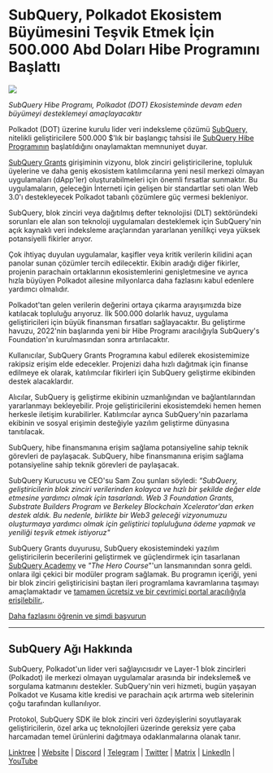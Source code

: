 # SubQuery, Polkadot Ekosistem Büyümesini Teşvik Etmek İçin 500.000 Abd Doları Hibe Programını Başlattı

![](https://cdn-images-1.medium.com/max/800/1*LsQkybCuzuopypGKyKkPAA.png)

_SubQuery Hibe Programı, Polkadot (DOT) Ekosisteminde devam eden büyümeyi desteklemeyi amaçlayacaktır_

Polkadot (DOT) üzerine kurulu lider veri indeksleme çözümü [SubQuery,](https://subquery.network/) nitelikli geliştiricilere 500.000 $'lık bir başlangıç ​​tahsisi ile [SubQuery Hibe Programının](https://subquery.network/grants) başlatıldığını onaylamaktan memnuniyet duyar.

[SubQuery Grants](https://subquery.network/grants) girişiminin vizyonu, blok zinciri geliştiricilerine, topluluk üyelerine ve daha geniş ekosistem katılımcılarına yeni nesil merkezi olmayan uygulamaları (dApp'ler) oluşturabilmeleri için önemli fırsatlar sunmaktır. Bu uygulamaların, geleceğin İnterneti için gelişen bir standartlar seti olan Web 3.0'ı destekleyecek Polkadot tabanlı çözümlere güç vermesi bekleniyor.

SubQuery, blok zinciri veya dağıtılmış defter teknolojisi (DLT) sektöründeki sorunları ele alan son teknoloji uygulamaları desteklemek için SubQuery'nin açık kaynaklı veri indeksleme araçlarından yararlanan yenilikçi veya yüksek potansiyelli fikirler arıyor.

Çok ihtiyaç duyulan uygulamalar, kaşifler veya kritik verilerin kilidini açan panolar sunan çözümler tercih edilecektir. Ekibin aradığı diğer fikirler, projenin parachain ortaklarının ekosistemlerini genişletmesine ve ayrıca hızla büyüyen Polkadot ailesine milyonlarca daha fazlasını kabul edenlere yardımcı olmalıdır.

Polkadot'tan gelen verilerin değerini ortaya çıkarma arayışımızda bize katılacak topluluğu arıyoruz. İlk 500.000 dolarlık havuz, uygulama geliştiricileri için büyük finansman fırsatları sağlayacaktır. Bu geliştirme havuzu, 2022'nin başlarında yeni bir Hibe Programı aracılığıyla SubQuery's Foundation'ın kurulmasından sonra artırılacaktır.

Kullanıcılar, SubQuery Grants Programına kabul edilerek ekosistemimize rakipsiz erişim elde edecekler. Projenizi daha hızlı dağıtmak için finanse edilmeye ek olarak, katılımcılar fikirleri için SubQuery geliştirme ekibinden destek alacaklardır.

Alıcılar, SubQuery iş geliştirme ekibinin uzmanlığından ve bağlantılarından yararlanmayı bekleyebilir. Proje geliştiricilerini ekosistemdeki hemen hemen herkesle iletişim kurabilirler. Katılımcılar ayrıca SubQuery'nin pazarlama ekibinin ve sosyal erişimin desteğiyle yazılım geliştirme dünyasına tanıtılacak.

SubQuery, hibe finansmanına erişim sağlama potansiyeline sahip teknik görevleri de paylaşacak. SubQuery, hibe finansmanına erişim sağlama potansiyeline sahip teknik görevleri de paylaşacak.

SubQuery Kurucusu ve CEO'su Sam Zou şunları söyledi: _“SubQuery, geliştiricilerin blok zinciri verilerinden kolayca ve hızlı bir şekilde değer elde etmesine yardımcı olmak için tasarlandı. Web 3 Foundation Grants, Substrate Builders Program ve Berkeley Blockchain Xcelerator'dan erken destek aldık. Bu nedenle, birlikte bir Web3 geleceği vizyonumuzu oluşturmaya yardımcı olmak için geliştirici topluluğuna ödeme yapmak ve yeniliği teşvik etmek istiyoruz"_

SubQuery Grants duyurusu, SubQuery ekosistemindeki yazılım geliştiricilerin becerilerini geliştirmek ve güçlendirmek için tasarlanan [SubQuery Academy](https://subquery.medium.com/subquery-launches-the-subquery-academy-9505dc66a01) ve _"The Hero Course_"'un lansmanından sonra geldi. onlara ilgi çekici bir modüler program sağlamak. Bu programın içeriği, yeni bir blok zinciri geliştiricisini baştan ileri programlama kavramlarına taşımayı amaçlamaktadır ve [tamamen ücretsiz ve bir çevrimiçi portal aracılığıyla erişilebilir.](https://subquery.coassemble.com/unlock/dOKZW6O#/).

[Daha fazlasını öğrenin ve şimdi başvurun](https://subquery.network/grants)

---

## SubQuery Ağı Hakkında

SubQuery, Polkadot'un lider veri sağlayıcısıdır ve Layer-1 blok zincirleri (Polkadot) ile merkezi olmayan uygulamalar arasında bir indeksleme& ve sorgulama katmanını destekler. SubQuery'nin veri hizmeti, bugün yaşayan Polkadot ve Kusama kitle kredisi ve parachain açık artırma web sitelerinin çoğu tarafından kullanılıyor.

Protokol, SubQuery SDK ile blok zinciri veri özdeyişlerini soyutlayarak geliştiricilerin, özel arka uç teknolojileri üzerinde gereksiz yere çaba harcamadan temel ürünlerini dağıtmaya odaklanmalarına olanak tanır.

[Linktree](https://linktr.ee/subquerynetwork) | [Website](https://subquery.network/) | [Discord](https://discord.com/invite/78zg8aBSMG) | [Telegram](https://t.me/subquerynetwork) | [Twitter](https://twitter.com/subquerynetwork) | [Matrix](https://matrix.to/#/#subquery:matrix.org) | [LinkedIn](https://www.linkedin.com/company/subquery) | [YouTube](https://www.youtube.com/channel/UCi1a6NUUjegcLHDFLr7CqLw)
